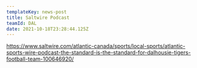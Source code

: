 ```yaml
---
templateKey: news-post
title: Saltwire Podcast
teamId: DAL
date: 2021-10-18T23:28:44.125Z
---
```

https://www.saltwire.com/atlantic-canada/sports/local-sports/atlantic-sports-wire-podcast-the-standard-is-the-standard-for-dalhousie-tigers-football-team-100646920/